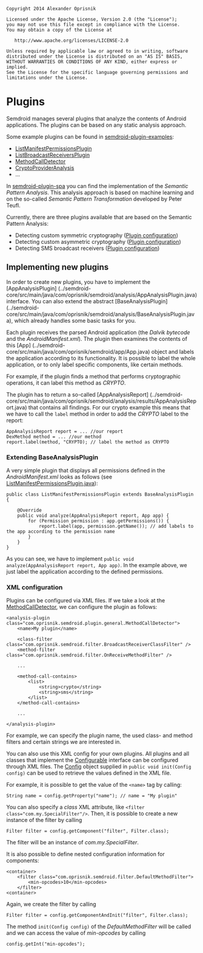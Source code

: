     Copyright 2014 Alexander Oprisnik

    Licensed under the Apache License, Version 2.0 (the "License");
    you may not use this file except in compliance with the License.
    You may obtain a copy of the License at

       http://www.apache.org/licenses/LICENSE-2.0

    Unless required by applicable law or agreed to in writing, software
    distributed under the License is distributed on an "AS IS" BASIS,
    WITHOUT WARRANTIES OR CONDITIONS OF ANY KIND, either express or implied.
    See the License for the specific language governing permissions and
    limitations under the License.
    
# Plugins

Semdroid manages several plugins that analyze the contents of Android applications.
The plugins can be based on any static analysis approach.

Some example plugins can be found in [semdroid-plugin-examples](../semdroid-plugin-examples):

* [ListManifestPermissionsPlugin](../semdroid-plugin-examples/src/main/java/com/oprisnik/semdroid/plugin/general/ListManifestPermissionsPlugin.java)
* [ListBroadcastReceiversPlugin](../semdroid-plugin-examples/src/main/java/com/oprisnik/semdroid/plugin/general/ListBroadcastReceiversPlugin.java)
* [MethodCallDetector](../semdroid-plugin-examples/src/main/java/com/oprisnik/semdroid/plugin/general/MethodCallDetector.java)
* [CryptoProviderAnalysis](../semdroid-plugin-examples/src/main/java/com/oprisnik/semdroid/plugin/crypto/CryptoProviderAnalysis.java)
* ...


In [semdroid-plugin-spa](../semdroid-plugin-spa) you can find the implementation of the *Semantic Pattern Analysis*.
This analysis approach is based on machine learning and on the so-called *Semantic Pattern Transformation* developed
by Peter Teufl.

Currently, there are three plugins available that are based on the Semantic Pattern Analysis:

* Detecting custom symmetric cryptography 
([Plugin configuration](../semdroid-server/src/main/webapp/WEB-INF/plugins/semdroid/plugin/custom_symm_crypto/))
* Detecting custom asymmetric cryptography 
([Plugin configuration](../semdroid-server/src/main/webapp/WEB-INF/plugins/semdroid/plugin/custom_asymm_crypto/))
* Detecting SMS broadcast receivers
([Plugin configuration](../semdroid-server/src/main/webapp/WEB-INF/plugins/semdroid/plugin/sms_receiver/))




## Implementing new plugins

In order to create new plugins, you have to implement the [AppAnalysisPlugin]
(../semdroid-core/src/main/java/com/oprisnik/semdroid/analysis/AppAnalysisPlugin.java) interface.
You can also extend the abstract [BaseAnalysisPlugin]
(../semdroid-core/src/main/java/com/oprisnik/semdroid/analysis/BaseAnalysisPlugin.java), 
which already handles some basic tasks for you.

Each plugin receives the parsed Android application (the *Dalvik bytecode* and the *AndroidManifest.xml*).
The plugin then examines the contents of this [App]
(../semdroid-core/src/main/java/com/oprisnik/semdroid/app/App.java) object and labels the application 
according to its functionality.
It is possible to label the whole application, or to only label specific components, like certain
methods.

For example, if the plugin finds a method that performs cryptographic operations, it can label
this method as *CRYPTO*.

The plugin has to return a so-called [AppAnalysisReport]
(../semdroid-core/src/main/java/com/oprisnik/semdroid/analysis/results/AppAnalysisReport.java)
 that contains all findings.
For our crypto example this means that we have to call the ``label`` method in order to add the *CRYPTO*
label to the report:

    AppAnalysisReport report = ... //our report
    DexMethod method = ... //our method
    report.label(method, "CRYPTO); // label the method as CRYPTO
    
### Extending BaseAnalysisPlugin


A very simple plugin that displays all permissions defined in the *AndroidManifest.xml* looks as follows
(see [ListManifestPermissionsPlugin.java](../semdroid-plugin-examples/src/main/java/com/oprisnik/semdroid/plugin/general/ListManifestPermissionsPlugin.java)):

    public class ListManifestPermissionsPlugin extends BaseAnalysisPlugin {
    
        @Override
        public void analyze(AppAnalysisReport report, App app) {
            for (Permission permission : app.getPermissions()) {
                report.label(app, permission.getName()); // add labels to the app according to the permission name
            }
        }
    }

As you can see, we have to implement `public void analyze(AppAnalysisReport report, App app)`.
In the example above, we just label the application according to the defined permissions.


### XML configuration

Plugins can be configured via XML files.
If we take a look at the [MethodCallDetector](../semdroid-plugin-examples/src/main/java/com/oprisnik/semdroid/plugin/general/MethodCallDetector.java),
we can configure the plugin as follows:

    <analysis-plugin class="com.oprisnik.semdroid.plugin.general.MethodCallDetector">
        <name>My plugin</name>

        <class-filter class="com.oprisnik.semdroid.filter.BroadcastReceiverClassFilter" />
        <method-filter class="com.oprisnik.semdroid.filter.OnReceiveMethodFilter" />
        
        ...
        
        <method-call-contains>
            <list>
                <string>crypto</string>
                <string>sms</string>
            </list>
        </method-call-contains>

        ...
        
    </analysis-plugin>
    
For example, we can specify the plugin name, the used class- and method filters 
and certain strings we are interested in.

You can also use this XML config for your own plugins.
All plugins and all classes that implement the 
[Configurable](../semdroid-core/src/main/java/com/oprisnik/semdroid/config/Configurable.java) 
interface can be configured through XML files.
The [Config](../semdroid-core/src/main/java/com/oprisnik/semdroid/config/Config.java) object supplied
 in `public void init(Config config)` can be used to retrieve the values defined in the XML file.

For example, it is possible to get the value of the `<name>` tag by calling:

    String name = config.getProperty("name"); // name = "My plugin"
    
You can also specify a *class* XML attribute, like `<filter class="com.my.SpecialFilter"/>`.
Then, it is possible to create a new instance of the filter by calling

    Filter filter = config.getComponent("filter", Filter.class);
    
The filter will be an instance of *com.my.SpecialFilter*.

It is also possible to define nested configuration information for components:

    <container>
        <filter class="com.oprisnik.semdroid.filter.DefaultMethodFilter">
            <min-opcodes>10</min-opcodes>
        </filter>
    <container>
    
Again, we create the filter by calling

    Filter filter = config.getComponentAndInit("filter", Filter.class);

The method `init(Config config)` of the *DefaultMethodFilter* will be called and we can access
the value of *min-opcodes* by calling

    config.getInt("min-opcodes");


